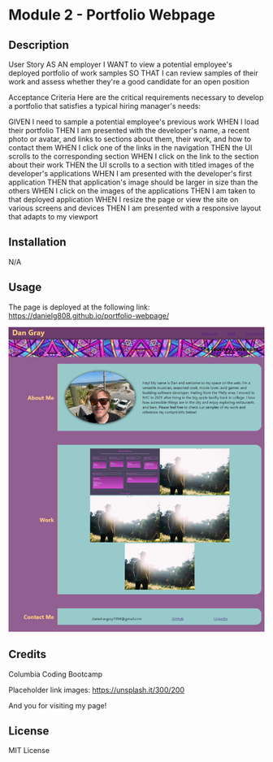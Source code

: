 # Module 2 - Portfolio Webpage

## Description

User Story AS AN employer I WANT to view a potential employee's deployed portfolio of work samples SO THAT I can review samples of their work and assess whether they're a good candidate for an open position

Acceptance Criteria Here are the critical requirements necessary to develop a portfolio that satisfies a typical hiring manager's needs:

GIVEN I need to sample a potential employee's previous work WHEN I load their portfolio THEN I am presented with the developer's name, a recent photo or avatar, and links to sections about them, their work, and how to contact them WHEN I click one of the links in the navigation THEN the UI scrolls to the corresponding section WHEN I click on the link to the section about their work THEN the UI scrolls to a section with titled images of the developer's applications WHEN I am presented with the developer's first application THEN that application's image should be larger in size than the others WHEN I click on the images of the applications THEN I am taken to that deployed application WHEN I resize the page or view the site on various screens and devices THEN I am presented with a responsive layout that adapts to my viewport

## Installation

N/A

## Usage

The page is deployed at the following link: https://danielg808.github.io/portfolio-webpage/

![alt text](./assets/images/website-screenshot.png.png)

## Credits

Columbia Coding Bootcamp

Placeholder link images: https://unsplash.it/300/200

And you for visiting my page!

## License

MIT License